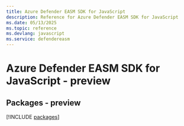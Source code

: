 ```yaml
---
title: Azure Defender EASM SDK for JavaScript
description: Reference for Azure Defender EASM SDK for JavaScript
ms.date: 05/13/2025
ms.topic: reference
ms.devlang: javascript
ms.service: defendereasm
---
```

# Azure Defender EASM SDK for JavaScript - preview
## Packages - preview
[!INCLUDE [packages](defender-easm-index.md)]